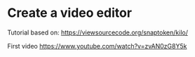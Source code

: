 # Create a video editor 

Tutorial based on:
https://viewsourcecode.org/snaptoken/kilo/

First video
https://www.youtube.com/watch?v=zvAN0zG8Y5k


